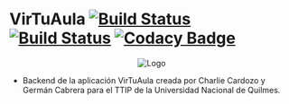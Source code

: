 # VirTuAula [![Build Status](https://app.travis-ci.com/zolezzi/VirTuAula.svg?branch=main)](https://app.travis-ci.com/zolezzi/VirTuAula) [![Build Status](https://circleci.com/gh/zolezzi/VirTuAula/tree/main.svg?style=svg)](https://circleci.com/gh/zolezzi/VirTuAula/tree/main) [![Codacy Badge](https://app.codacy.com/project/badge/Grade/cc260c6ff4034cf3b03596824ce070c7)](https://www.codacy.com/gh/zolezzi/VirTuAula/dashboard?utm_source=github.com&amp;utm_medium=referral&amp;utm_content=zolezzi/VirTuAula&amp;utm_campaign=Badge_Grade)

<p align="center">
	<img src="https://cdn.discordapp.com/attachments/828784442293485578/886246124103532584/unknown.png" alt="Logo"/>
</p>

* Backend de la aplicación VirTuAula creada por Charlie Cardozo y Germán Cabrera para el TTIP de la Universidad Nacional de Quilmes.
